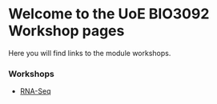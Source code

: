 # Welcome to the UoE BIO3092 Workshop pages

Here you will find links to the module workshops.


### Workshops

* [RNA-Seq](https://uoe-bio3092.github.io/rna-seq/)

